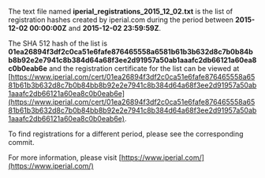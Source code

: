 The text file named **iperial_registrations_2015_12_02.txt** is the list of registration hashes created by iperial.com during the period between **2015-12-02 00:00:00Z** and **2015-12-02 23:59:59Z**.

The SHA 512 hash of the list is **01ea26894f3df2c0ca51e6fafe876465558a6581b61b3b632d8c7b0b84bb8b92e2e7941c8b384d64a68f3ee2d91957a50ab1aaafc2db66121a60ea8c0b0eab6e** and the registration certificate for the list can be viewed at [https://www.iperial.com/cert/01ea26894f3df2c0ca51e6fafe876465558a6581b61b3b632d8c7b0b84bb8b92e2e7941c8b384d64a68f3ee2d91957a50ab1aaafc2db66121a60ea8c0b0eab6e](https://www.iperial.com/cert/01ea26894f3df2c0ca51e6fafe876465558a6581b61b3b632d8c7b0b84bb8b92e2e7941c8b384d64a68f3ee2d91957a50ab1aaafc2db66121a60ea8c0b0eab6e).

To find registrations for a different period, please see the corresponding commit.

For more information, please visit [https://www.iperial.com/](https://www.iperial.com/)
